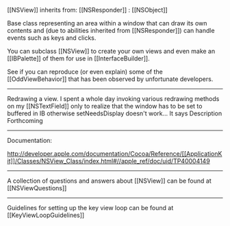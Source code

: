 [[NSView]] inherits from: [[NSResponder]] : [[NSObject]]

Base class representing an area within a window that can draw its own contents and (due to abilities inherited from [[NSResponder]]) can handle events such as keys and clicks.

You can subclass [[NSView]] to create your own views and even make an [[IBPalette]] of them for use in [[InterfaceBuilder]].

See if you can reproduce (or even explain) some of the [[OddViewBehavior]] that has been observed by unfortunate developers.

----

Redrawing a view. I spent a whole day invoking various redrawing methods on my [[NSTextField]] only to realize that the window has to be set to buffered in IB otherwise setNeedsDisplay doesn't work... It says Description Forthcoming

----

Documentation:

http://developer.apple.com/documentation/Cocoa/Reference/[[ApplicationKit]]/Classes/NSView_Class/index.html#//apple_ref/doc/uid/TP40004149

----

A collection of questions and answers about [[NSView]] can be found at [[NSViewQuestions]]

----

Guidelines for setting up the key view loop can be found at [[KeyViewLoopGuidelines]]